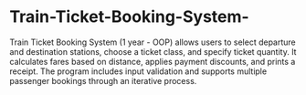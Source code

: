 # Train-Ticket-Booking-System-
Train Ticket Booking System (1 year - OOP) allows users to select departure and destination stations, choose a ticket class, and specify ticket quantity. It calculates fares based on distance, applies payment discounts, and prints a receipt. The program includes input validation and supports multiple passenger bookings through an iterative process.

